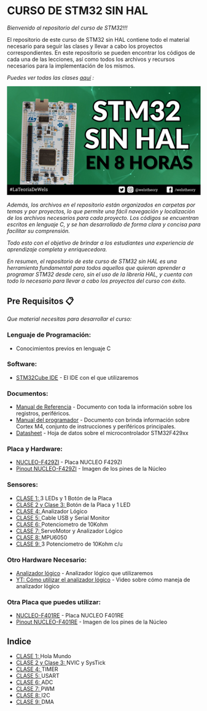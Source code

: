# CURSO DE STM32 SIN HAL

_Bienvenido al repositorio del curso de STM32!!!_

El repositorio de este curso de STM32 sin HAL contiene todo el material necesario para seguir las clases y llevar a cabo los proyectos correspondientes. En este repositorio se pueden encontrar los códigos de cada una de las lecciones, así como todos los archivos y recursos necesarios para la implementación de los mismos.

_Puedes ver todas las clases [aquí](https://www.st.com/en/development-tools/stm32cubeide.html) :_

![Imagen](/Imagen_Repositorio/Bienvenida_STM32.png)

_Además, los archivos en el repositorio están organizados en carpetas por temas y por proyectos, lo que permite una fácil navegación y localización de los archivos necesarios para cada proyecto. Los códigos se encuentran escritos en lenguaje C, y se han desarrollado de forma clara y concisa para facilitar su comprensión._

_Todo esto con el objetivo de brindar a los estudiantes una experiencia de aprendizaje completa y enriquecedora._

_En resumen, el repositorio de este curso de STM32 sin HAL es una herramienta fundamental para todos aquellos que quieran aprender a programar STM32 desde cero, sin el uso de la librería HAL, y cuenta con todo lo necesario para llevar a cabo los proyectos del curso con éxito._

## Pre Requisitos 📋

_Que material necesitas para desarrollar el curso:_

### Lenguaje de Programación:
* Conocimientos previos en lenguaje C

### Software:
* [STM32Cube IDE](https://www.st.com/en/development-tools/stm32cubeide.html) - El IDE con el que utilizaremos
  
### Documentos:
* [Manual de Referencia](https://www.st.com/resource/en/reference_manual/rm0090-stm32f405415-stm32f407417-stm32f427437-and-stm32f429439-advanced-armbased-32bit-mcus-stmicroelectronics.pdf) - Documento con toda la información sobre los registros, periféricos.
* [Manual del programador](https://www.st.com/resource/en/programming_manual/pm0214-stm32-cortexm4-mcus-and-mpus-programming-manual-stmicroelectronics.pdf) - Documento con brinda información sobre Cortex M4, conjunto de instrucciones y periféricos principales.
* [Datasheet](https://www.st.com/resource/en/datasheet/stm32f429vi.pdf) - Hoja de datos sobre el microcontrolador STM32F429xx
  
### Placa y Hardware:
* [NUCLEO-F429ZI](https://www.st.com/en/evaluation-tools/nucleo-f429zi.html#overview) - Placa NUCLEO F429ZI  
* [Pinout NUCLEO-F429ZI](https://os.mbed.com/platforms/ST-Nucleo-F429ZI/) - Imagen de los pines de la Núcleo

### Sensores:
* [CLASE 1: ](Hola_Mundo) 3 LEDs y 1 Botón de la Placa
* [CLASE 2 y Clase 3: ](NVIC_SysTick) Botón de la Placa y 1 LED
* [CLASE 4: ](/Timer/) Analizador Lógico
* [CLASE 5: ](/USART) Cable USB y Serial Monitor
* [CLASE 6: ](ADC) Potenciometro de 10Kohm
* [CLASE 7: ](PWM) ServoMotor y Analizador Lógico
* [CLASE 8: ](I2C) MPU6050
* [CLASE 9: ](DMA) 3 Potenciometro de 10Kohm c/u

### Otro Hardware Necesario:
* [Analizador lógico](https://www.youtube.com/redirect?event=video_description&redir_token=QUFFLUhqbkM1RnAwUmVaVjh5ZzlEZXk3aWdmU25ubTk4d3xBQ3Jtc0trU1kzUm5iSEhnWDN4UXhHakZGckJiSVZUQl9PUnZ5cmoxUjZwdGpoaVAzUGkzOUljYW9HanN6ZGZKendZYjRzRlJiRmRDVEE0NDdlMzF4bFNuQlRWTjNidVhSLTZORlQ0bHgtSHRiMzA0ano3NFpJVQ&q=https%3A%2F%2Fs.click.aliexpress.com%2Fe%2F_A6sOQy&v=SVKqm9-ta7E) - Analizador lógico que utilizaremos
* [YT: Cómo utilizar el analizador lógico](https://www.youtube.com/watch?v=SVKqm9-ta7E) - Video sobre cómo maneja de analizador lógico

### Otra Placa que puedes utilizar:
* [NUCLEO-F401RE](https://www.st.com/en/evaluation-tools/nucleo-f401re.html) - Placa NUCLEO F401RE  
* [Pinout NUCLEO-F401RE](https://os.mbed.com/platforms/ST-Nucleo-F401RE/) - Imagen de los pines de la Núcleo

## Indice
* [CLASE 1: ](Hola_Mundo) Hola Mundo 
* [CLASE 2 y Clase 3: ](NVIC_SysTick) NVIC y SysTick
* [CLASE 4: ](/Timer/) TIMER
* [CLASE 5: ](/USART) USART 
* [CLASE 6: ](ADC) ADC
* [CLASE 7: ](PWM) PWM
* [CLASE 8: ](I2C) I2C
* [CLASE 9: ](DMA) DMA